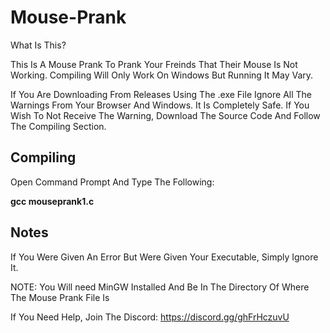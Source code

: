# Mouse-Prank

What Is This?

This Is A Mouse Prank To Prank Your Freinds That Their Mouse Is Not Working. Compiling Will Only Work On Windows But Running It May Vary.

If You Are Downloading From Releases Using The .exe File Ignore All The Warnings From Your Browser And Windows. It Is Completely Safe. If You Wish To Not Receive The Warning, Download The Source Code And Follow The Compiling Section.

## Compiling

Open Command Prompt And Type The Following:

**gcc mouseprank1.c**

## Notes

If You Were Given An Error But Were Given Your Executable, Simply Ignore It.

NOTE: You Will need MinGW Installed And Be In The Directory Of Where The Mouse Prank File Is

If You Need Help, Join The Discord: https://discord.gg/ghFrHczuvU
